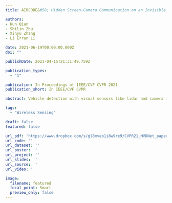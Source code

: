 ```yaml
---
title: AIRCODE&#58; Hidden Screen-Camera Communication on an Invisible and Inaudible Dual Channel

authors:
- Kun Qian
- Shilin Zhu
- Xinyu Zhang
- Li Erran Li

date: 2021-06-19T00:00:00.000Z
doi: ""

publishDate: 2021-04-15T21:31:49.759Z

publication_types:
  - "1"

publication: In Proceedings of IEEE/CVF CVPR 2021
publication_short: In IEEE/CVF CVPR

abstract: Vehicle detection with visual sensors like lidar and camera is one of the critical functions enabling autonomous driving. While they generate fine-grained point clouds or high-resolution images with rich information in good weather conditions, they fail in adverse weather (e.g., fog) where opaque particles distort lights and significantly reduce visibility. Thus, existing methods relying on lidar or camera experience significant performance degradation in rare but critical adverse weather conditions. To remedy this, we resort to exploiting complementary radar, which is less impacted by adverse weather and becomes prevalent on vehicles. In this paper, we present Multimodal Vehicle Detection Network (MVDNet), a two-stage deep fusion detector, which first generates proposals from two sensors and then fuses region-wise features between multimodal sensor streams to improve final detection results. To evaluate MVDNet, we create a procedurally generated training dataset based on the collected raw lidar and radar signals from the open-source Oxford Radar Robotcar. We show that the proposed MVDNet surpasses other state-of-the-art methods, notably in terms of Average Precision (AP), especially in adverse weather conditions. The code and data are available at https://github.com/qiank10/MVDNet.

tags:
  - "Wireless Sensing"

draft: false
featured: false

url_pdf: 'https://www.dropbox.com/s/gl8mveo1i8w9re9/CVPR21_MVDNet_paper.pdf?dl=0'
url_code: ''
url_dataset: ''
url_poster: ''
url_project: ''
url_slides: ''
url_source: ''
url_video: ''

image:
  filename: featured
  focal_point: Smart
  preview_only: false
---
```

